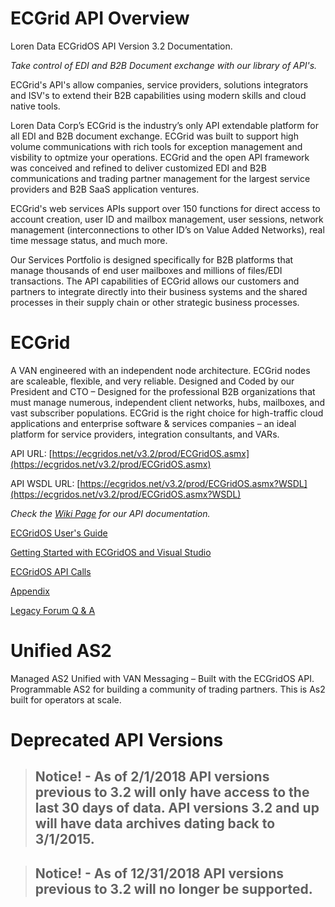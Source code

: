 # ECGrid API Overview
Loren Data ECGridOS API Version 3.2 Documentation. 

_Take control of EDI and B2B Document exchange with our library of API's._

ECGrid's API's allow companies, service providers, solutions integrators and ISV's to extend their B2B capabilities using modern skills and cloud native tools.

Loren Data Corp’s ECGrid is the industry’s only API extendable platform for all EDI and B2B document exchange. ECGrid was built to support high volume communications with rich tools for exception management and visbility to optmize your operations. ECGrid and the open API framework was conceived and refined to deliver customized EDI and B2B communications and trading partner management for the largest service providers and B2B SaaS application ventures. 

ECGrid's web services APIs support over 150 functions for direct access to account creation, user ID and mailbox management,  user sessions, network management (interconnections to other ID’s on Value Added Networks), real time message status, and much more.  

Our Services Portfolio is designed specifically for B2B platforms that manage thousands of end user mailboxes and millions of files/EDI transactions. The API capabilities of ECGrid allows our customers and partners to integrate directly into their business systems and the shared processes in their supply chain or other strategic business processes.

# ECGrid

A VAN engineered with an independent node architecture. ECGrid nodes are scaleable, flexible, and very reliable. Designed and Coded by our President and CTO – Designed for the professional B2B organizations that must manage  numerous, independent client networks, hubs, mailboxes, and vast subscriber  populations. ECGrid is the right choice for high-traffic cloud applications and enterprise software & services companies – an ideal platform for service providers, integration consultants, and VARs. 

API URL: [https://ecgridos.net/v3.2/prod/ECGridOS.asmx](https://ecgridos.net/v3.2/prod/ECGridOS.asmx)

API WSDL URL: [https://ecgridos.net/v3.2/prod/ECGridOS.asmx?WSDL](https://ecgridos.net/v3.2/prod/ECGridOS.asmx?WSDL)

_Check the [_Wiki Page_](https://github.com/LorenData/ECGridOS_API/wiki) for our API documentation._

[ECGridOS User's Guide](https://github.com/LorenData/ECGridOS_API/wiki/ECGridOS-User's-Guide)

[Getting Started with ECGridOS and Visual Studio](https://github.com/LorenData/ECGridOS_API/wiki/Getting-Started-with-ECGridOS-and-Visual-Studio)

[ECGridOS API Calls](https://github.com/LorenData/ECGridOS_API/wiki/ECGridOS-API-Calls)

[Appendix](https://github.com/LorenData/ECGridOS_API/wiki/Appendix) 

[Legacy Forum Q & A](https://github.com/LorenData/ECGridOS_API/wiki/Legacy-Forum-Q-&-A)

# Unified AS2

Managed AS2 Unified with VAN Messaging – Built with the ECGridOS API.  Programmable AS2 for building a community of trading partners. This is As2 built for operators at scale.

# Deprecated API Versions

> ## Notice! - As of 2/1/2018 API versions previous to 3.2 will only have access to the last 30 days of data. API versions 3.2 and up will have data archives dating back to 3/1/2015.

> ## Notice! - As of 12/31/2018 API versions previous to 3.2 will no longer be supported.

